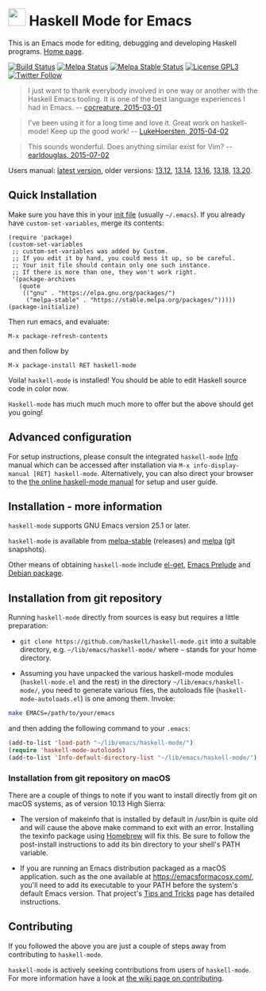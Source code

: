 <img src="https://rawgithub.com/haskell/haskell-mode/master/images/haskell-mode.svg" width="35" height="35" /> Haskell Mode for Emacs
======================

This is an Emacs mode for editing, debugging and developing Haskell programs. [Home page](http://haskell.github.io/haskell-mode/).

[![Build Status](https://travis-ci.org/haskell/haskell-mode.svg?branch=master)](https://travis-ci.org/haskell/haskell-mode)
[![Melpa Status](http://melpa.org/packages/haskell-mode-badge.svg)](http://melpa.org/#/haskell-mode)
[![Melpa Stable Status](http://stable.melpa.org/packages/haskell-mode-badge.svg)](http://stable.melpa.org/#/haskell-mode)
[![License GPL3](https://img.shields.io/badge/license-GPL3-blue.svg)](https://github.com/haskell/haskell-mode/blob/master/COPYING)
[![Twitter Follow](https://img.shields.io/twitter/follow/HaskellMode.svg?style=social)](https://twitter.com/HaskellMode)

> I just want to thank everybody involved in one way or another with the Haskell Emacs tooling.
> It is one of the best language experiences I had in Emacs.
> -- [cocreature, 2015-03-01](https://www.reddit.com/r/haskell/comments/2xjum3/haskellmode_february_2015_developments/cp0qa9a)

> I've been using it for a long time and love it. Great work on haskell-mode! Keep up the good work!
> -- [LukeHoersten, 2015-04-02](https://www.reddit.com/r/haskell/comments/316hcm/month_in_haskell_mode_march_2015/cpyutph)

> This sounds wonderful. Does anything similar exist for Vim?
> -- [earldouglas, 2015-07-02](https://www.reddit.com/r/haskell/comments/3bsa0f/month_in_haskell_mode_june_2015/cspdbb6)

Users manual: [latest version](http://haskell.github.io/haskell-mode/manual/latest/), older versions: [13.12](http://haskell.github.io/haskell-mode/manual/13.12/), [13.14](http://haskell.github.io/haskell-mode/manual/13.14/), [13.16](http://haskell.github.io/haskell-mode/manual/13.16/), [13.18](http://haskell.github.io/haskell-mode/manual/13.18/), [13.20](http://haskell.github.io/haskell-mode/manual/13.20/).


## Quick Installation

Make sure you have this in your [init file](http://www.gnu.org/software/emacs/manual/html_node/emacs/Init-File.html) (usually `~/.emacs`). If you already have `custom-set-variables`, merge its contents:

```elisp
(require 'package)
(custom-set-variables
 ;; custom-set-variables was added by Custom.
 ;; If you edit it by hand, you could mess it up, so be careful.
 ;; Your init file should contain only one such instance.
 ;; If there is more than one, they won't work right.
 '(package-archives
   (quote
    (("gnu" . "https://elpa.gnu.org/packages/")
     ("melpa-stable" . "https://stable.melpa.org/packages/")))))
(package-initialize)
```

Then run emacs, and evaluate:

    M-x package-refresh-contents

and then follow by

    M-x package-install RET haskell-mode

Voila! `haskell-mode` is installed! You should be able to edit Haskell
source code in color now.

`Haskell-mode` has much much much more to offer but the above should get you
going!


## Advanced configuration

For setup instructions, please consult the integrated `haskell-mode`
[Info](https://www.gnu.org/software/texinfo/manual/texinfo/texinfo.html)
manual which can be accessed after installation via `M-x
info-display-manual [RET] haskell-mode`.  Alternatively, you can also
direct your browser to the
[the online haskell-mode manual](http://haskell.github.io/haskell-mode/manual/latest/)
for setup and user guide.


## Installation - more information

`haskell-mode` supports GNU Emacs version 25.1 or later.

`haskell-mode` is available from [melpa-stable](http://stable.melpa.org) (releases) and [melpa](http://melpa.org)
(git snapshots).

Other means of obtaining `haskell-mode` include
[el-get](https://github.com/dimitri/el-get),
[Emacs Prelude](https://github.com/bbatsov/prelude) and [Debian package](https://packages.debian.org/search?keywords=haskell-mode).

## Installation from git repository

Running `haskell-mode` directly from sources is easy but
requires a little preparation:

- `git clone https://github.com/haskell/haskell-mode.git` into a
  suitable directory, e.g. `~/lib/emacs/haskell-mode/` where `~`
  stands for your home directory.

- Assuming you have unpacked the various haskell-mode modules
  (`haskell-mode.el` and the rest) in the directory
  `~/lib/emacs/haskell-mode/`, you need to generate various files, the
  autoloads file (`haskell-mode-autoloads.el`) is one among
  them. Invoke:

```bash
make EMACS=/path/to/your/emacs
```

  and then adding the following command to your `.emacs`:

```el
(add-to-list 'load-path "~/lib/emacs/haskell-mode/")
(require 'haskell-mode-autoloads)
(add-to-list 'Info-default-directory-list "~/lib/emacs/haskell-mode/")
```

### Installation from git repository on macOS

There are a couple of things to note if you want to install directly from
git on macOS systems, as of version 10.13 High Sierra: 

- The version of makeinfo that is installed by
  default in /usr/bin is quite old and will cause the above make 
  command to exit with an error. Installing the texinfo package using
  [Homebrew](https://brew.sh) will fix this. Be sure to follow the post-install instructions
  to add its bin directory to your shell's PATH variable.

- If you are running an Emacs distribution packaged as a macOS application. such as
  the one available at https://emacsformacosx.com/, you'll need to add its executable
  to your PATH before the system's default Emacs version. That project's
  [Tips and Tricks](https://emacsformacosx.com/tips) page has detailed instructions.

## Contributing

If you followed the above you are just a couple of steps away from
contributing to `haskell-mode`.

`haskell-mode` is actively seeking contributions from users of
`haskell-mode`. For more information have a look at
[the wiki page on contributing](https://github.com/haskell/haskell-mode/wiki/Contributing).


